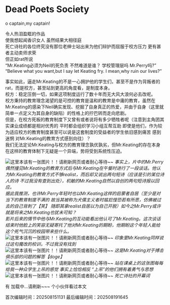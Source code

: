 # Dead Poets Society

o captain,my captain!  
  

令人热泪盈眶的作品  
使我想起闻香识女人 虽然结果大相径庭  
死亡诗社的各位终究没有那位老绅士站出来为他们辩护而屈服于校方压力 更有甚者主动卖师求荣  
但正如rat所说  
“Mr.Keating必须为Neil的死负责 不然难道是谁？ 学校管理层吗 Mr.Perry吗?”  
“Believe what you want,but I say let Keating fry.
I mean,why ruin our lives?”  
  
事实如此，逼走Mr.Keating的不是一心拥护他的学生们，甚至不是作为背叛者的rat，而是校方，甚至站到更高的角度看，是制度本身。  
校方：稳定压倒一切，如果这项制度运行了数十年而无大风大浪何必去改呢。  
校方秉持的教育理念渴望的是可控的教育是温和的教育是中庸的教育，虽然在Mr.Keating的感染下Neil确实发现、挖掘了自身真正的热爱，并由于自身（这里就简单一点定义为其自身的缺陷）的性格上的拧巴转而走向悲剧。   
但是，在校方死板的教育制度下又曾有或者说将有多少牺牲者呢（注意到主角团其实课业成绩都是相对优秀的 平时都会组织学习小组互帮互助 即使是他们，作为较为适应校方的教育制度甚至可以说是这套制度的受益者的学生依旧感到痛苦 感到迷惘 对Mr.Keating的教育方式感到向往）？  
我们无法定论Mr.Keating与校方的教育理念孰优孰劣，但Mr.Keating的存在本身在这样的教育体制下无疑是一个异端，势将受到系统性压迫。  
  

![这里本该有一张图片！！请刷新网页或者耐心等待~~](/public/images/DeadPoetsSociety3.png)
*事实上，片中的Mr.Perry偶然撞见Mr.Keating的教育方式后与Mr.Keating在午餐时进行了一段谈话。他认为Mr.Keating的教育方式不够realist，而后却又说出两句短诗（应该是引的某位诗人的诗 不过我没有查到出处），机敏的Mr.Keating自然以自创的两句短诗报以回应。*  
*据此我推测，也许Mr.Perry年轻时也以Mr.Keating这样的启蒙者自居（至少是对当下的教育制度不满的 故当其被称为犬儒主义者时尴尬惶恐若有所思，仿佛被过去的自己背刺了【笑】 随即其拿realist自居以为自己开脱）如今之Mr.Perry或许就是将来之Mr.Keating也犹未可知？*  
*影片后来的情节中他与Mr.Keating的互动能看出他认可了Mr.Keating。这次谈话结束时他脸上的笑容无疑寄托了他对Mr.Keating的期盼，他期盼这个年轻人能给这个死气沉沉的校园带来些什么。*
![这里本该有一张图片！！请刷新网页或者耐心等待~~](/public/images/DeadPoetsSociety4.png)
*印象里Mr.Keating同样说过这句魔改的校训，不过我没有找到*
![这里本该有一张图片！！请刷新网页或者耐心等待~~](/public/images/DeadPoetsSociety5.png)
*这是Mr.Keating对于搏击俱乐部的问题的解答【doge】*
![这里本该有一张图片！！请刷新网页或者耐心等待~~](/public/images/DeadPoetsSociety2.png)
*站在课桌上的这张图每每给我一种众学生上吊的感觉 事实上恰恰相反 “上吊”的他们拥有着勇气与思想*
![这里本该有一张图片！！请刷新网页或者耐心等待~~](/public/images/DeadPoetsSociety1.png)
*死亡诗社的开幕词*

有 <span id="busuanzi_page_pv">加载中...请刷新~~~</span> 个小伙伴看过本文


<!-- 文章编辑时间信息 -->
首次编辑时间：202508151131
最后编辑时间：202508191645
<!-- 编辑时间信息结束 -->